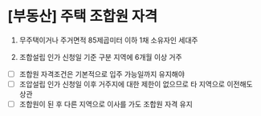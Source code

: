 # [부동산] 주택 조합원 자격

1. 무주택이거나 주거면적 85제곱미터 이하 1채 소유자인 세대주


2. 조합설립 인가 신청일 기준 구분 지역에 6개월 이상 거주
- [ ] 조합원 자격조건은 기본적으로 입주 가능일까지 유지해야 
- [ ] 조압설립 인가 신청일 이후 거주지에 대한 제한이 없으므로 타 지역으로 이전해도 상관 
- [ ] 조합원이 된 후 다른 지역으로 이사를 가도 조합원 자격 유지